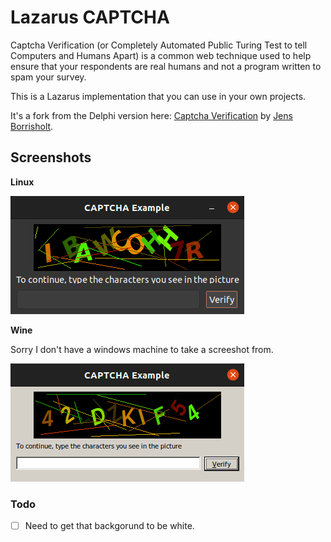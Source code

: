 # Lazarus CAPTCHA

Captcha Verification (or Completely Automated Public Turing Test to tell Computers and Humans Apart) is a common web technique used to help ensure that your respondents are real humans and not a program written to spam your survey.

This is a Lazarus implementation that you can use in your own projects.

It's a fork from the Delphi version here: [Captcha Verification](https://github.com/JensBorrisholt/Captcha-Verification) by [Jens Borrisholt](https://github.com/JensBorrisholt).

## Screenshots

**Linux**

![CAPTCHA Example](img/CAPTCHAExample-linux.png)

**Wine**

Sorry I don't have a windows machine to take a screeshot from.

![CAPTCHA Example](img/CAPTCHAExample-wine.png)

### Todo

- [ ] Need to get that backgorund to be white.